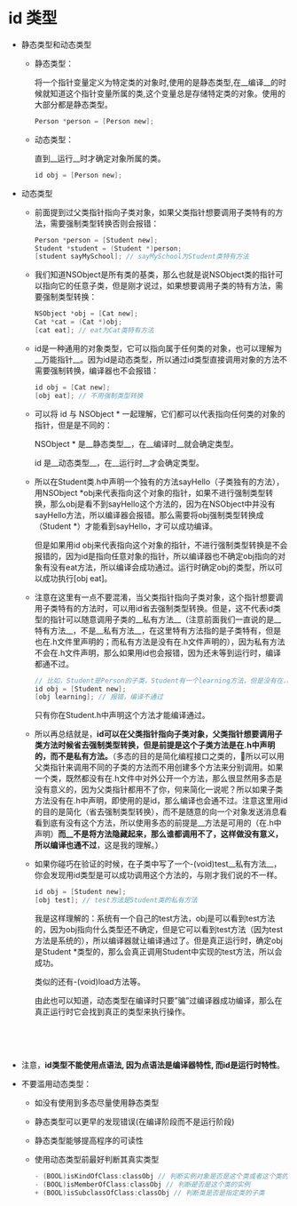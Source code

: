 # id 类型

- 静态类型和动态类型
  
  - 静态类型：
    
    将一个指针变量定义为特定类的对象时,使用的是静态类型,在__编译__的时候就知道这个指针变量所属的类,这个变量总是存储特定类的对象。使用的大部分都是静态类型。
    
    ``` objective-c
    Person *person = [Person new];
    ```
    
  - 动态类型：
    
    直到__运行__时才确定对象所属的类。
    
    ``` objective-c
    id obj = [Person new];
    ```
  
- 动态类型
  
  - 前面提到过父类指针指向子类对象，如果父类指针想要调用子类特有的方法，需要强制类型转换否则会报错：
    
    ``` objective-c
    Person *person = [Student new];
    Student *student = (Student *)person;
    [student sayMySchool]; // sayMySchool为Student类特有方法
    ```
    
  - 我们知道NSObject是所有类的基类，那么也就是说NSObject类的指针可以指向它的任意子类，但是刚才说过，如果想要调用子类的特有方法，需要强制类型转换：
    
    ``` objective-c
    NSObject *obj = [Cat new];
    Cat *cat = (Cat *)obj;
    [cat eat]; // eat为Cat类特有方法
    ```
    
  - id是一种通用的对象类型，它可以指向属于任何类的对象，也可以理解为__万能指针__。因为id是动态类型，所以通过id类型直接调用对象的方法不需要强制转换，编译器也不会报错：
    
    ``` objective-c
    id obj = [Cat new];
    [obj eat]; // 不用强制类型转换
    ```
    
  - 可以将 id 与 NSObject * 一起理解，它们都可以代表指向任何类的对象的指针，但是是不同的：
    
    NSObject * 是__静态类型__，在__编译时__就会确定类型。
    
    id 是__动态类型__，在__运行时__才会确定类型。
    
  - 所以在Student类.h中声明一个独有的方法sayHello（子类独有的方法），用NSObject *obj来代表指向这个对象的指针，如果不进行强制类型转换，那么obj是看不到sayHello这个方法的，因为在NSObject中并没有sayHello方法，所以编译器会报错。那么需要将obj强制类型转换成（Student *）才能看到sayHello，才可以成功编译。
    
    但是如果用id obj来代表指向这个对象的指针，不进行强制类型转换是不会报错的，因为id是指向任意对象的指针，所以编译器也不确定obj指向的对象有没有eat方法，所以编译会成功通过。运行时确定obj的类型，所以可以成功执行[obj eat]。
    
  - 注意在这里有一点不要混淆，当父类指针指向子类对象，这个指针想要调用子类特有的方法时，可以用id省去强制类型转换。但是，这不代表id类型的指针可以随意调用子类的__私有方法__（注意前面我们一直说的是__特有方法__，不是__私有方法__，在这里特有方法指的是子类特有，但是也在.h文件里声明的；而私有方法是没有在.h文件声明的），因为私有方法不会在.h文件声明，那么如果用id也会报错，因为还未等到运行时，编译都通不过。
    
    ``` objective-c
    // 比如，Student是Person的子类，Student有一个learning方法，但是没有在.h声明，即私有方法
    id obj = [Student new];
    [obj learning]; // 报错，编译不通过
    ```
    
    只有你在Student.h中声明这个方法才能编译通过。
    
  - 所以再总结就是，__id可以在父类指针指向子类对象，父类指针想要调用子类方法时候省去强制类型转换，但是前提是这个子类方法是在.h中声明的，而不是私有方法。__（多态的目的是简化编程接口之类的，所以可以用父类指针来调用不同的子类的方法而不用创建多个方法来分别调用。如果一个类，既然都没有在.h文件中对外公开一个方法，那么很显然用多态是没有意义的，因为父类指针都用不了你，何来简化一说呢？所以如果子类方法没有在.h中声明，即使用的是id，那么编译也会通不过。注意这里用id的目的是简化（省去强制类型转换），而不是随意的向一个对象发送消息看看到底有没有这个方法，所以使用多态的前提是__方法是可用的（在.h中声明）__而__不是将方法隐藏起来，那么谁都调用不了，这样做没有意义，所以编译也通不过__，这是我的理解。）
    
  - 如果你碰巧在验证的时候，在子类中写了一个-(void)test__私有方法__，你会发现用id类型是可以成功调用这个方法的，与刚才我们说的不一样。
    
    ``` objective-c
    id obj = [Student new];
    [obj test]; // test方法是Student类的私有方法
    ```
    
    我是这样理解的：系统有一个自己的test方法，obj是可以看到test方法的，因为obj指向什么类型还不确定，但是它可以看到test方法（因为test方法是系统的），所以编译器就让编译通过了。但是真正运行时，确定obj是Student *类型的，那么会真正调用Student中实现的test方法，所以会成功。
    
    类似的还有-(void)load方法等。
    
    由此也可以知道，动态类型在编译时只要”骗”过编译器成功编译，那么在真正运行时它会找到真正的类型来执行操作。
    
    ​
    
    ​
  
- 注意，__id类型不能使用点语法, 因为点语法是编译器特性, 而id是运行时特性__。
  
- 不要滥用动态类型：
  
  - 如没有使用到多态尽量使用静态类型
    
  - 静态类型可以更早的发现错误(在编译阶段而不是运行阶段)
    
  - 静态类型能够提高程序的可读性
    
  - 使用动态类型前最好判断其真实类型
    
    ``` objective-c
    - (BOOL)isKindOfClass:classObj // 判断实例对象是否是这个类或者这个类的子类的实例
    - (BOOL)isMemberOfClass:classObj // 判断是否是这个类的实例
    + (BOOL)isSubclassOfClass:classObj // 判断类是否是指定类的子类
    ```
    
    ​